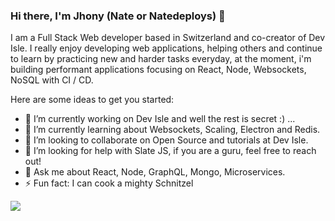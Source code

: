 ### Hi there, I'm Jhony (Nate or Natedeploys) 👋

<!--
**Natedeploys/Natedeploys** is a ✨ _special_ ✨ repository because its `README.md` (this file) appears on your GitHub profile.-->

I am a Full Stack Web developer based in Switzerland and co-creator of Dev Isle. I really enjoy developing web applications, helping others and continue to learn by practicing new and harder tasks everyday, at the moment, i'm building performant applications focusing on React, Node, Websockets, NoSQL with CI / CD.


Here are some ideas to get you started:

- 🔭 I’m currently working on Dev Isle and well the rest is secret :) ...
- 🌱 I’m currently learning about Websockets, Scaling, Electron and Redis.
- 👯 I’m looking to collaborate on Open Source and tutorials at Dev Isle.
- 🤔 I’m looking for help with Slate JS, if you are a guru, feel free to reach out!
- 💬 Ask me about React, Node, GraphQL, Mongo, Microservices.
- ⚡ Fun fact: I can cook a mighty Schnitzel

<img src="https://cdn.discordapp.com/emojis/750435305357705316.png?v=1" />
